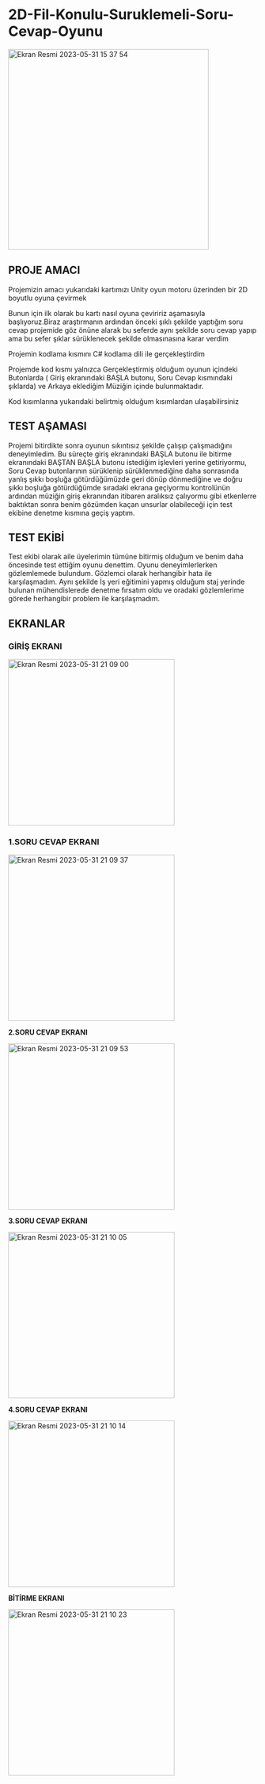 # 2D-Fil-Konulu-Suruklemeli-Soru-Cevap-Oyunu

<img width="405" alt="Ekran Resmi 2023-05-31 15 37 54" src="https://github.com/SitkiDizdar/2D-Fil-Konulu-Suruklemeli-Soru-Cevap-Oyunu/assets/65574088/4cf1d295-309f-41c4-a830-90964c1129e3">

## PROJE AMACI
Projemizin amacı yukarıdaki kartımızı Unity oyun motoru üzerinden bir 2D boyutlu oyuna çevirmek 

Bunun için ilk olarak bu kartı nasıl oyuna çeviririz aşamasıyla başlıyoruz.Biraz araştırmanın ardından önceki şıklı şekilde yaptığım soru cevap projemide göz önüne alarak bu seferde aynı şekilde soru cevap yapıp ama bu sefer şıklar sürüklenecek şekilde olmasınasına karar verdim

Projemin kodlama kısmını C# kodlama dili ile gerçekleştirdim

Projemde kod kısmı yalnızca Gerçekleştirmiş olduğum oyunun içindeki Butonlarda ( Giriş ekranındaki BAŞLA butonu, Soru Cevap kısmındaki şıklarda) ve Arkaya eklediğim Müziğin içinde bulunmaktadır.

Kod kısımlarına yukarıdaki belirtmiş olduğum kısımlardan ulaşabilirsiniz

## TEST AŞAMASI

Projemi bitirdikte sonra oyunun sıkıntısız şekilde çalışıp çalışmadığını deneyimledim. Bu süreçte giriş ekranındaki BAŞLA butonu ile bitirme ekranındaki BAŞTAN BAŞLA butonu istediğim işlevleri yerine getiriyormu, Soru Cevap butonlarının sürüklenip sürüklenmediğine daha sonrasında yanlış şıkkı boşluğa götürdüğümüzde geri dönüp dönmediğine ve doğru şıkkı boşluğa götürdüğümde sıradaki ekrana geçiyormu kontrolünün ardından müziğin giriş ekranından itibaren aralıksız çalıyormu gibi etkenlerre baktıktan sonra benim gözümden kaçan unsurlar olabileceği için test ekibine denetme kısmına geçiş yaptım.        

## TEST EKİBİ

Test ekibi olarak aile üyelerimin tümüne bitirmiş olduğum ve benim daha öncesinde test ettiğim oyunu denettim. Oyunu deneyimlerlerken gözlemlemede bulundum. Gözlemci olarak herhangibir hata ile karşılaşmadım. Aynı şekilde İş yeri eğitimini yapmış olduğum staj yerinde bulunan mühendislerede denetme fırsatım oldu ve oradaki gözlemlerime görede herhangibir problem ile karşılaşmadım.

## EKRANLAR


### GİRİŞ EKRANI

<img width="336" alt="Ekran Resmi 2023-05-31 21 09 00" src="https://github.com/SitkiDizdar/2D-Fil-Konulu-Suruklemeli-Soru-Cevap-Oyunu/assets/65574088/79e80963-7db6-4e45-aaa0-129ed165999c">





### 1.SORU CEVAP EKRANI

<img width="336" alt="Ekran Resmi 2023-05-31 21 09 37" src="https://github.com/SitkiDizdar/2D-Fil-Konulu-Suruklemeli-Soru-Cevap-Oyunu/assets/65574088/3be92ef2-2070-42f4-836d-cf60d64a806a">




**2.SORU CEVAP EKRANI**

<img width="336" alt="Ekran Resmi 2023-05-31 21 09 53" src="https://github.com/SitkiDizdar/2D-Fil-Konulu-Suruklemeli-Soru-Cevap-Oyunu/assets/65574088/06dd7973-cf50-4983-b067-0bdc9d9f083f">




**3.SORU CEVAP EKRANI**

<img width="336" alt="Ekran Resmi 2023-05-31 21 10 05" src="https://github.com/SitkiDizdar/2D-Fil-Konulu-Suruklemeli-Soru-Cevap-Oyunu/assets/65574088/4e0c44b9-81d7-42c0-b42f-dcb9a514c39a">





**4.SORU CEVAP EKRANI**

<img width="336" alt="Ekran Resmi 2023-05-31 21 10 14" src="https://github.com/SitkiDizdar/2D-Fil-Konulu-Suruklemeli-Soru-Cevap-Oyunu/assets/65574088/9aaf62fd-9d16-46e9-8802-4e4984343c7b">





**BİTİRME EKRANI**

<img width="336" alt="Ekran Resmi 2023-05-31 21 10 23" src="https://github.com/SitkiDizdar/2D-Fil-Konulu-Suruklemeli-Soru-Cevap-Oyunu/assets/65574088/b86e2cb4-f7ea-4776-9fa2-ddff246c9daf">
